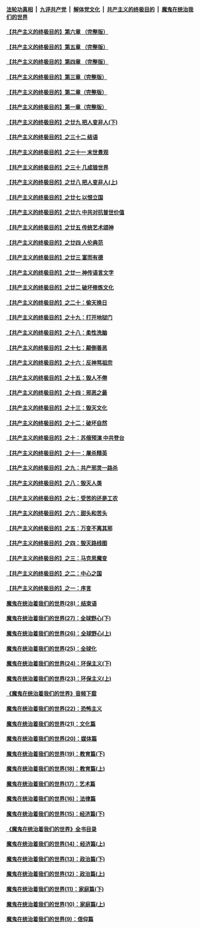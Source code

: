 ####  [法轮功真相](../../../../basic/blob/master/README.md?t=09030852) &nbsp;|&nbsp; [九评共产党](../../../../9ping.md/blob/master/README.md?t=09030852) &nbsp;|&nbsp; [解体党文化](../../../../jtdwh.md/blob/master/README.md?t=09030852)  &nbsp;|&nbsp; [共产主义的终极目的](../../../../gczydzjmd.md/blob/master/README.md?t=09030852) &nbsp;|&nbsp; [魔鬼在统治我们的世界](../../../../mgztzwmdsj.md/blob/master/README.md?t=09030852) 

#### [【共产主义的终极目的】第六章 （完整版）](../pages/nsc422/n11428913.md?t=09030852) 

#### [【共产主义的终极目的】第五章 （完整版）](../pages/nsc422/n11428912.md?t=09030852) 

#### [【共产主义的终极目的】第四章 （完整版）](../pages/nsc422/n11428907.md?t=09030852) 

#### [【共产主义的终极目的】第三章（完整版）](../pages/nsc422/n11428848.md?t=09030852) 

#### [【共产主义的终极目的】第二章（完整版）](../pages/nsc422/n11428831.md?t=09030852) 

#### [【共产主义的终极目的】第一章（完整版）](../pages/nsc422/n11417651.md?t=09030852) 

#### [【共产主义的终极目的】之廿九 把人变非人(下)](../pages/nsc422/n11344140.md?t=09030852) 

#### [【共产主义的终极目的】之三十二 结语](../pages/nsc422/n11360535.md?t=09030852) 

#### [【共产主义的终极目的】之三十一 末世景观](../pages/nsc422/n11351129.md?t=09030852) 

#### [【共产主义的终极目的】之三十 几成狼世界](../pages/nsc422/n11348280.md?t=09030852) 

#### [【共产主义的终极目的】之廿八 把人变非人(上)](../pages/nsc422/n11340492.md?t=09030852) 

#### [【共产主义的终极目的】之廿七 以恨立国](../pages/nsc422/n11336944.md?t=09030852) 

#### [【共产主义的终极目的】之廿六 中共对抗普世价值](../pages/nsc422/n11324785.md?t=09030852) 

#### [【共产主义的终极目的】之廿五 传统艺术颂神](../pages/nsc422/n11296396.md?t=09030852) 

#### [【共产主义的终极目的】之廿四 人伦典范](../pages/nsc422/n11296397.md?t=09030852) 

#### [【共产主义的终极目的】之廿三 富而有德](../pages/nsc422/n11283598.md?t=09030852) 

#### [【共产主义的终极目的】之廿一 神传语言文字](../pages/nsc422/n11263265.md?t=09030852) 

#### [【共产主义的终极目的】之廿二 破坏修炼文化](../pages/nsc422/n11245728.md?t=09030852) 

#### [【共产主义的终极目的】之二十：偷天换日](../pages/nsc422/n11238846.md?t=09030852) 

#### [【共产主义的终极目的】之十九：打开地狱门](../pages/nsc422/n11206376.md?t=09030852) 

#### [【共产主义的终极目的】之十八：柔性洗脑](../pages/nsc422/n11199994.md?t=09030852) 

#### [【共产主义的终极目的】之十七：颠倒善恶](../pages/nsc422/n11179782.md?t=09030852) 

#### [【共产主义的终极目的】之十六：反神骂祖宗](../pages/nsc422/n11166798.md?t=09030852) 

#### [【共产主义的终极目的】之十五：毁人不倦](../pages/nsc422/n11166792.md?t=09030852) 

#### [【共产主义的终极目的】之十四：邪恶之最](../pages/nsc422/n11150249.md?t=09030852) 

#### [【共产主义的终极目的】之十三：毁灭文化](../pages/nsc422/n11135227.md?t=09030852) 

#### [【共产主义的终极目的】之十二：破坏自然](../pages/nsc422/n11135214.md?t=09030852) 

#### [【共产主义的终极目的】之十：苏俄预演 中共登台](../pages/nsc422/n11118424.md?t=09030852) 

#### [【共产主义的终极目的】之十一：屠杀精英](../pages/nsc422/n11118442.md?t=09030852) 

#### [【共产主义的终极目的】之九：共产邪灵一路杀](../pages/nsc422/n11114139.md?t=09030852) 

#### [【共产主义的终极目的】之八：毁灭人类](../pages/nsc422/n11108503.md?t=09030852) 

#### [【共产主义的终极目的】之七：受苦的还是工农](../pages/nsc422/n11101809.md?t=09030852) 

#### [【共产主义的终极目的】之六：甜头和苦头](../pages/nsc422/n11096971.md?t=09030852) 

#### [【共产主义的终极目的】之五：万变不离其邪](../pages/nsc422/n11091285.md?t=09030852) 

#### [【共产主义的终极目的】之四：毁灭路线图](../pages/nsc422/n11086284.md?t=09030852) 

#### [【共产主义的终极目的】之三：马克思魔变](../pages/nsc422/n11061941.md?t=09030852) 

#### [【共产主义的终极目的】之二：中心之国](../pages/nsc422/n11047728.md?t=09030852) 

#### [【共产主义的终极目的】之一：序言](../pages/nsc422/n11086077.md?t=09030852) 

#### [魔鬼在统治着我们的世界(28)：结束语](../pages/nsc422/n10936246.md?t=09030852) 

#### [魔鬼在统治着我们的世界(27)：全球野心(下)](../pages/nsc422/n10928319.md?t=09030852) 

#### [魔鬼在统治着我们的世界(26)：全球野心(上)](../pages/nsc422/n10900318.md?t=09030852) 

#### [魔鬼在统治着我们的世界(25)：全球化](../pages/nsc422/n10788205.md?t=09030852) 

#### [魔鬼在统治着我们的世界(24)：环保主义(下)](../pages/nsc422/n10695307.md?t=09030852) 

#### [魔鬼在统治着我们的世界(23)：环保主义(上)](../pages/nsc422/n10688613.md?t=09030852) 

#### [《魔鬼在统治着我们的世界》音频下载](../pages/nsc422/n10635553.md?t=09030852) 

#### [魔鬼在统治着我们的世界(22)：恐怖主义](../pages/nsc422/n10614727.md?t=09030852) 

#### [魔鬼在统治着我们的世界(21)：文化篇](../pages/nsc422/n10597706.md?t=09030852) 

#### [魔鬼在统治着我们的世界(20)：媒体篇](../pages/nsc422/n10586579.md?t=09030852) 

#### [魔鬼在统治着我们的世界(19)：教育篇(下)](../pages/nsc422/n10564808.md?t=09030852) 

#### [魔鬼在统治着我们的世界(18)：教育篇(上)](../pages/nsc422/n10526970.md?t=09030852) 

#### [魔鬼在统治着我们的世界(17)：艺术篇](../pages/nsc422/n10499093.md?t=09030852) 

#### [魔鬼在统治着我们的世界(16)：法律篇](../pages/nsc422/n10485969.md?t=09030852) 

#### [魔鬼在统治着我们的世界(15)：经济篇(下)](../pages/nsc422/n10469975.md?t=09030852) 

#### [《魔鬼在统治着我们的世界》全书目录](../pages/nsc422/n10464261.md?t=09030852) 

#### [魔鬼在统治着我们的世界(14)：经济篇(上)](../pages/nsc422/n10457370.md?t=09030852) 

#### [魔鬼在统治着我们的世界(13)：政治篇(下)](../pages/nsc422/n10448270.md?t=09030852) 

#### [魔鬼在统治着我们的世界(12)：政治篇(上)](../pages/nsc422/n10444576.md?t=09030852) 

#### [魔鬼在统治着我们的世界(11)：家庭篇(下)](../pages/nsc422/n10440961.md?t=09030852) 

#### [魔鬼在统治着我们的世界(10)：家庭篇(上)](../pages/nsc422/n10435448.md?t=09030852) 

#### [魔鬼在统治着我们的世界(9)：信仰篇](../pages/nsc422/n10432159.md?t=09030852) 

